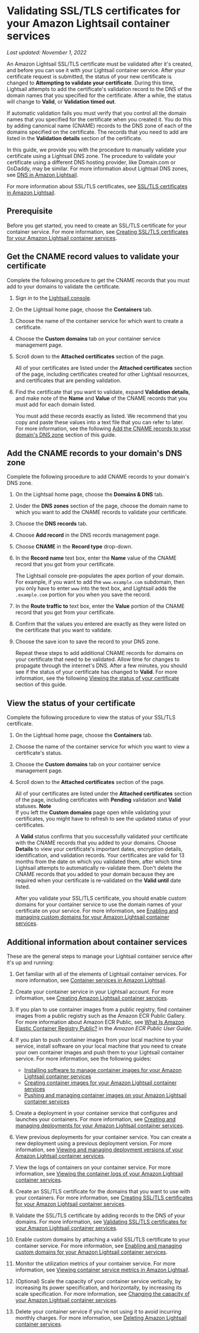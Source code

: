 # Validating SSL/TLS certificates for your Amazon Lightsail container services<a name="amazon-lightsail-validating-container-services-certificates"></a>

 *Last updated: November 1, 2022* 

An Amazon Lightsail SSL/TLS certificate must be validated after it's created, and before you can use it with your Lightsail container service\. After your certificate request is submitted, the status of your new certificate is changed to **Attempting to validate your certificate**\. During this time, Lightsail attempts to add the certificate's validation record to the DNS of the domain names that you specified for the certificate\. After a while, the status will change to **Valid**, or **Validation timed out**\.

If automatic validation fails you must verify that you control all the domain names that you specified for the certificate when you created it\. You do this by adding canonical name \(CNAME\) records to the DNS zone of each of the domains specified on the certificate\. The records that you need to add are listed in the **Validation details** section of the certificate\.

In this guide, we provide you with the procedure to manually validate your certificate using a Lightsail DNS zone\. The procedure to validate your certificate using a different DNS hosting provider, like Domain\.com or GoDaddy, may be similar\. For more information about Lightsail DNS zones, see [DNS in Amazon Lightsail](understanding-dns-in-amazon-lightsail.md)\.

For more information about SSL/TLS certificates, see [SSL/TLS certificates in Amazon Lightsail](understanding-tls-ssl-certificates-in-lightsail-https.md)\.

## Prerequisite<a name="validating-container-service-certificate-prerequisite"></a>

Before you get started, you need to create an SSL/TLS certificate for your container service\. For more information, see [Creating SSL/TLS certificates for your Amazon Lightsail container services](amazon-lightsail-creating-container-services-certificates.md)\.

## Get the CNAME record values to validate your certificate<a name="get-container-service-certificate-cname"></a>

Complete the following procedure to get the CNAME records that you must add to your domains to validate the certificate\.

1. Sign in to the [Lightsail console](https://lightsail.aws.amazon.com/)\.

1. On the Lightsail home page, choose the **Containers** tab\.

1. Choose the name of the container service for which want to create a certificate\.

1. Choose the **Custom domains** tab on your container service management page\.

1. Scroll down to the **Attached certificates** section of the page\.

   All of your certificates are listed under the **Attached certificates** section of the page, including certificates created for other Lightsail resources, and certificates that are pending validation\.

1. Find the certificate that you want to validate, expand **Validation details**, and make note of the **Name** and **Value** of the CNAME records that you must add for each domain listed\.

   You must add these records exactly as listed\. We recommend that you copy and paste these values into a text file that you can refer to later\. For more information, see the following [Add the CNAME records to your domain's DNS zone](#add-container-service-certificate-cname) section of this guide\.

## Add the CNAME records to your domain's DNS zone<a name="add-container-service-certificate-cname"></a>

Complete the following procedure to add CNAME records to your domain's DNS zone\.

1. On the Lightsail home page, choose the **Domains & DNS** tab\.

1. Under the **DNS zones** section of the page, choose the domain name to which you want to add the CNAME records to validate your certificate\.

1. Choose the **DNS records** tab\.

1. Choose **Add record** in the DNS records management page\.

1. Choose **CNAME** in the **Record type** drop\-down\.

1. In the **Record name** text box, enter the **Name** value of the CNAME record that you got from your certificate\.

   The Lightsail console pre\-populates the apex portion of your domain\. For example, if you want to add the `www.example.com` subdomain, then you only have to enter `www` into the text box, and Lightsail adds the `.example.com` portion for you when you save the record\.

1. In the **Route traffic to** text box, enter the **Value** portion of the CNAME record that you got from your certificate\.

1. Confirm that the values you entered are exactly as they were listed on the certificate that you want to validate\.

1. Choose the save icon to save the record to your DNS zone\.

   Repeat these steps to add additional CNAME records for domains on your certificate that need to be validated\. Allow time for changes to propagate through the internet's DNS\. After a few minutes, you should see if the status of your certificate has changed to **Valid**\. For more information, see the following [Viewing the status of your certificate](#view-container-service-certificate-status) section of this guide\.

## View the status of your certificate<a name="view-container-service-certificate-status"></a>

Complete the following procedure to view the status of your SSL/TLS certificate\.

1. On the Lightsail home page, choose the **Containers** tab\.

1. Choose the name of the container service for which you want to view a certificate's status\.

1. Choose the **Custom domains** tab on your container service management page\.

1. Scroll down to the **Attached certificates** section of the page\.

   All of your certificates are listed under the **Attached certificates** section of the page, including certificates with **Pending** validation and **Valid** statuses\.
**Note**  
If you left the **Custom domains** page open while validating your certificates, you might have to refresh to see the updated status of your certificates\.

   A **Valid** status confirms that you successfully validated your certificate with the CNAME records that you added to your domains\. Choose **Details** to view your certificate's important dates, encryption details, identification, and validation records\. Your certificates are valid for 13 months from the date on which you validated them, after which time Lightsail attempts to automatically re\-validate them\. Don't delete the CNAME records that you added to your domain because they are required when your certificate is re\-validated on the **Valid until** date listed\.

   After you validate your SSL/TLS certificate, you should enable custom domains for your container service to use the domain names of your certificate on your service\. For more information, see [Enabling and managing custom domains for your Amazon Lightsail container services](amazon-lightsail-enabling-container-services-custom-domains.md)\.

## Additional information about container services<a name="validating-container-service-certificate-additional-info"></a>

These are the general steps to manage your Lightsail container service after it's up and running:

1. Get familiar with all of the elements of Lightsail container services\. For more information, see [Container services in Amazon Lightsail](amazon-lightsail-container-services.md)\.

1. Create your container service in your Lightsail account\. For more information, see [Creating Amazon Lightsail container services](amazon-lightsail-creating-container-services.md)\.

1. If you plan to use container images from a public registry, find container images from a public registry such as the Amazon ECR Public Gallery\. For more information about Amazon ECR Public, see [What Is Amazon Elastic Container Registry Public?](https://docs.aws.amazon.com/AmazonECR/latest/public/what-is-ecr.html) in the *Amazon ECR Public User Guide*\.

1. If you plan to push container images from your local machine to your service, install software on your local machine that you need to create your own container images and push them to your Lightsail container service\. For more information, see the following guides:
   + [Installing software to manage container images for your Amazon Lightsail container services](amazon-lightsail-install-software.md)
   + [Creating container images for your Amazon Lightsail container services](amazon-lightsail-creating-container-images.md)
   + [Pushing and managing container images on your Amazon Lightsail container services](amazon-lightsail-pushing-container-images.md)

1. Create a deployment in your container service that configures and launches your containers\. For more information, see [Creating and managing deployments for your Amazon Lightsail container services](amazon-lightsail-container-services-deployments.md)\.

1. View previous deployments for your container service\. You can create a new deployment using a previous deployment version\. For more information, see [Viewing and managing deployment versions of your Amazon Lightsail container services](amazon-lightsail-container-services-deployment-versions.md)\.

1. View the logs of containers on your container service\. For more information, see [Viewing the container logs of your Amazon Lightsail container services](amazon-lightsail-viewing-container-service-container-logs.md)\.

1. Create an SSL/TLS certificate for the domains that you want to use with your containers\. For more information, see [Creating SSL/TLS certificates for your Amazon Lightsail container services](amazon-lightsail-creating-container-services-certificates.md)\.

1. Validate the SSL/TLS certificate by adding records to the DNS of your domains\. For more information, see [Validating SSL/TLS certificates for your Amazon Lightsail container services](#amazon-lightsail-validating-container-services-certificates)\.

1. Enable custom domains by attaching a valid SSL/TLS certificate to your container service\. For more information, see [Enabling and managing custom domains for your Amazon Lightsail container services](amazon-lightsail-enabling-container-services-custom-domains.md)\.

1. Monitor the utilization metrics of your container service\. For more information, see [Viewing container service metrics in Amazon Lightsail](amazon-lightsail-viewing-container-services-metrics.md)\.

1. \(Optional\) Scale the capacity of your container service vertically, by increasing its power specification, and horizontally, by increasing its scale specification\. For more information, see [Changing the capacity of your Amazon Lightsail container services](amazon-lightsail-changing-container-service-capacity.md)\.

1. Delete your container service if you're not using it to avoid incurring monthly charges\. For more information, see [Deleting Amazon Lightsail container services](amazon-lightsail-deleting-container-services.md)\.